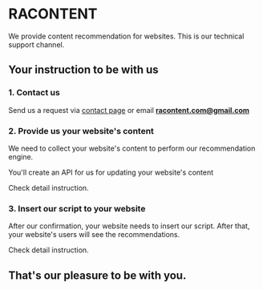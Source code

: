# RACONTENT

We provide content recommendation for websites. This is our technical support channel.

## Your instruction to be with us

### 1. Contact us

Send us a request via [contact page](https://racontent.com/contact/) or email **racontent.com@gmail.com**

### 2. Provide us your website's content

We need to collect your website's content to perform our recommendation engine.

You'll create an API for us for updating your website's content

Check detail instruction.

### 3. Insert our script to your website

After our confirmation, your website needs to insert our script. After that, your website's users will see the recommendations.

Check detail instruction.

## That's our pleasure to be with you.
